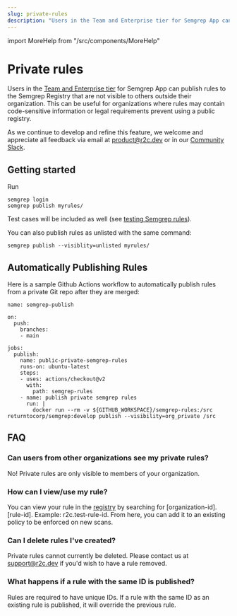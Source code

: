 ```yaml
---
slug: private-rules
description: "Users in the Team and Enterprise tier for Semgrep App can publish rules to the Semgrep Registry that are not visible to others outside their organization. This can be useful for organizations where rules may contain code-sensitive information or legal requirements prevent using a public registry."
---
```


import MoreHelp from "/src/components/MoreHelp"

# Private rules

Users in the [Team and Enterprise tier](https://semgrep.dev/pricing) for Semgrep App can publish rules to the Semgrep Registry that are not visible to others outside their organization. This can be useful for organizations where rules may contain code-sensitive information or legal requirements prevent using a public registry.

As we continue to develop and refine this feature, we welcome and appreciate all feedback via email at [product@r2c.dev](mailto:product@r2c.dev) or in our [Community Slack](https://r2c.dev/slack).

## Getting started

Run 

```
semgrep login
semgrep publish myrules/
```

Test cases will be included as well (see [testing Semgrep rules](../writing-rules/testing-rules)).

You can also publish rules as unlisted with the same command:

```
semgrep publish --visiblity=unlisted myrules/
```

## Automatically Publishing Rules

Here is a sample Github Actions workflow to automatically publish rules from a private Git repo after they are merged:

```
name: semgrep-publish

on:
  push:
    branches:
    - main

jobs:
  publish:
    name: public-private-semgrep-rules
    runs-on: ubuntu-latest
    steps:
    - uses: actions/checkout@v2
      with:
        path: semgrep-rules
    - name: publish private semgrep rules
      run: |
        docker run --rm -v ${GITHUB_WORKSPACE}/semgrep-rules:/src returntocorp/semgrep:develop publish --visibility=org_private /src
```

## FAQ

### Can users from other organizations see my private rules?

No! Private rules are only visible to members of your organization.

### How can I view/use my rule?

You can view your rule in the [registry](https://semgrep.dev/r) by searching for [organization-id].[rule-id]. Example: r2c.test-rule-id. From here, you can add it to an existing policy to be enforced on new scans.

### Can I delete rules I've created?

Private rules cannot currently be deleted. Please contact us at [support@r2c.dev](mailto:support@r2c.dev?subject=Remove%20Private%20Rule) if you'd wish to have a rule removed.

### What happens if a rule with the same ID is published?

Rules are required to have unique IDs. If a rule with the same ID as an existing rule is published, it will override the previous rule.

<MoreHelp />